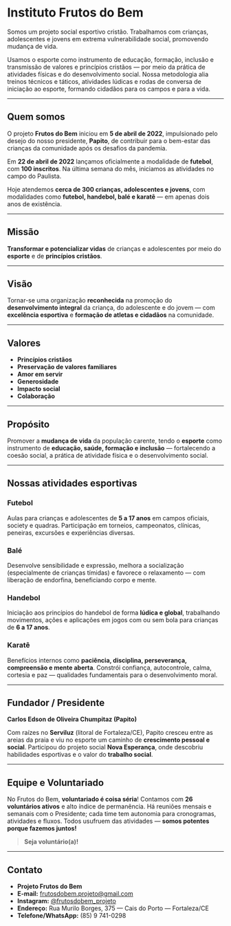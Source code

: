 # Instituto Frutos do Bem

Somos um projeto social esportivo cristão. Trabalhamos com crianças, adolescentes e jovens em extrema vulnerabilidade social, promovendo mudança de vida.

Usamos o esporte como instrumento de educação, formação, inclusão e transmissão de valores e princípios cristãos — por meio da prática de atividades físicas e do desenvolvimento social. Nossa metodologia alia treinos técnicos e táticos, atividades lúdicas e rodas de conversa de iniciação ao esporte, formando cidadãos para os campos e para a vida.

---

## Quem somos

O projeto **Frutos do Bem** iniciou em **5 de abril de 2022**, impulsionado pelo desejo do nosso presidente, **Papito**, de contribuir para o bem-estar das crianças da comunidade após os desafios da pandemia.

Em **22 de abril de 2022** lançamos oficialmente a modalidade de **futebol**, com **100 inscritos**. Na última semana do mês, iniciamos as atividades no campo do Paulista.

Hoje atendemos **cerca de 300 crianças, adolescentes e jovens**, com modalidades como **futebol, handebol, balé e karatê** — em apenas dois anos de existência.

---

## Missão

**Transformar e potencializar vidas** de crianças e adolescentes por meio do **esporte** e de **princípios cristãos**.

---

## Visão

Tornar-se uma organização **reconhecida** na promoção do **desenvolvimento integral** da criança, do adolescente e do jovem — com **excelência esportiva** e **formação de atletas e cidadãos** na comunidade.

---

## Valores

- **Princípios cristãos**
- **Preservação de valores familiares**
- **Amor em servir**
- **Generosidade**
- **Impacto social**
- **Colaboração**

---

## Propósito

Promover a **mudança de vida** da população carente, tendo o **esporte** como instrumento de **educação, saúde, formação e inclusão** — fortalecendo a coesão social, a prática de atividade física e o desenvolvimento social.

---

## Nossas atividades esportivas

### Futebol
Aulas para crianças e adolescentes de **5 a 17 anos** em campos oficiais, society e quadras. Participação em torneios, campeonatos, clínicas, peneiras, excursões e experiências diversas.

### Balé
Desenvolve sensibilidade e expressão, melhora a socialização (especialmente de crianças tímidas) e favorece o relaxamento — com liberação de endorfina, beneficiando corpo e mente.

### Handebol
Iniciação aos princípios do handebol de forma **lúdica e global**, trabalhando movimentos, ações e aplicações em jogos com ou sem bola para crianças de **6 a 17 anos**.

### Karatê
Benefícios internos como **paciência, disciplina, perseverança, compreensão e mente aberta**. Constrói confiança, autocontrole, calma, cortesia e paz — qualidades fundamentais para o desenvolvimento moral.

---

## Fundador / Presidente

**Carlos Edson de Oliveira Chumpitaz (Papito)**

Com raízes no **Serviluz** (litoral de Fortaleza/CE), Papito cresceu entre as areias da praia e viu no esporte um caminho de **crescimento pessoal e social**. Participou do projeto social **Nova Esperança**, onde descobriu habilidades esportivas e o valor do **trabalho social**.

---

## Equipe e Voluntariado

No Frutos do Bem, **voluntariado é coisa séria**! Contamos com **26 voluntários ativos** e alto índice de permanência. Há reuniões mensais e semanais com o Presidente; cada time tem autonomia para cronogramas, atividades e fluxos. Todos usufruem das atividades — **somos potentes porque fazemos juntos!**

> **Seja voluntário(a)!**

---

## Contato

- **Projeto Frutos do Bem**
- **E-mail:** frutosdobem.projeto@gmail.com  
- **Instagram:** [@frutosdobem_projeto](https://instagram.com/frutosdobem_projeto)
- **Endereço:** Rua Murilo Borges, 375 — Cais do Porto — Fortaleza/CE
- **Telefone/WhatsApp:** (85) 9 741-0298
